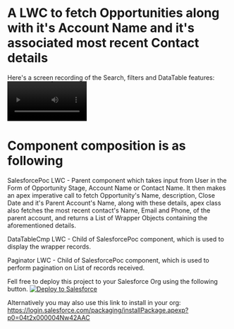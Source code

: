 # A LWC to fetch Opportunities along with it's Account Name and it's associated most recent Contact details

Here's a screen recording of the Search, filters and DataTable features:
<video src='https://user-images.githubusercontent.com/35221111/169682614-4ebce9fa-8b1f-4d7d-b64e-b05ca2e51778.mp4' width=180/>

# Component composition is as following

SalesforcePoc LWC - Parent component which takes input from User in the Form of Opportunity Stage, Account Name or Contact Name. It then makes an apex imperative call to fetch Opportunity's Name, description, Close Date and it's Parent Account's Name, along with these details, apex class also fetches the most recent contact's Name, Email and Phone, of the parent account, and returns a List of Wrapper Objects containing the aforementioned details.

DataTableCmp LWC - Child of SalesforcePoc component, which is used to display the wrapper records.

Paginator LWC - Child of SalesforcePoc component, which is used to perform pagination on List of records received.

Fell free to deploy this project to your Salesforce Org using the following button.
<a href="https://githubsfdeploy.herokuapp.com?owner=ksamudrala3&repo=OppAccConWrapperLWC&ref=SalesforcePoc">
  <img alt="Deploy to Salesforce"
       src="https://raw.githubusercontent.com/afawcett/githubsfdeploy/master/deploy.png">
</a>

Alternatively you may also use this link to install in your org: https://login.salesforce.com/packaging/installPackage.apexp?p0=04t2x000004Nw42AAC
